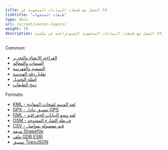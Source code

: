 ```yaml
---
title: العمل مع طبقات البيانات المتجهية في C#
linktitle: "طبقات المتجهات"
type: docs
url: /ar/net/vector-layers/
weight: 10
description: العمل مع طبقات البيانات المتجهية الجيوغرافية في مكتبة C#. من الميزات الشائعة القراءة، الإنشاء والتحرير، التصفية، الفهرسة، أمثلة التحويل، ودمج الطبقات. تتضمن الصيغ KML، GPX، GML، OSM، Shapefile، TopoJSON.
---
```


Common:

- [القراءة، الإنشاء والتحرير](/ar/gis/net/read-create-and-edit/)
- [السمات والمعالم](/ar/gis/net/attributes-and-features/)
- [التصفية والفهرسة](/ar/gis/net/filtering-and-indexing/)
- [تقليل دقة الهندسة](/ar/gis/net/geometry-precision-reducing/)
- [أمثلة التحويل](/ar/gis/net/conversion/)
- [دمج الطبقات](/ar/gis/net/join-layers/)


Formats:

- [KML - لغة الوسم لفتحات المفاتيح](/ar/gis/net/kml-keyhole-markup-language/)
- [GPX - تنسيق تبادل GPS](/ar/gis/net/gpx-gps-exchange/)
- [GML - لغة وضع البيانات الجغرافية](/ar/gis/net/gml-geography-markup-language/)
- [OSM - خريطة الشارع المفتوحة](/ar/gis/net/osm-open-street-map/)
- [CSV - قيم مفصولة بفواصل](/ar/gis/net/csv-comma-separated-values/)
- [صيغة Shapefile](/ar/gis/net/shapefile-esri/)
- [ملف GDB ESRI](/ar/gis/net/gdb-file-esri/)
- [تنسيق TopoJSON](/ar/gis/net/topo-json/)

